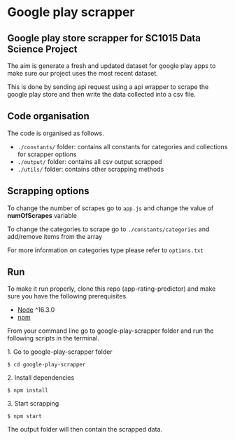 # Google play scrapper

## Google play store scrapper for SC1015 Data Science Project

The aim is generate a fresh and updated dataset for google play apps to make sure our project uses the most recent dataset.

This is done by sending api request using a api wrapper to scrape the google play store and then write the data collected into a csv file.

## Code organisation

The code is organised as follows.

- `./constants/` folder: contains all constants for categories and collections for scrapper options
- `./output/` folder: contains all csv output scrapped
- `./utils/` folder: contains other scrapping methods

## Scrapping options

To change the number of scrapes go to `app.js` and change the value of **numOfScrapes** variable

To change the categories to scrape go to `./constants/categories` and add/remove items from the array

For more information on categories type please refer to `options.txt`

## Run

To make it run properly, clone this repo (app-rating-predictor) and make sure you have the following prerequisites.

- [Node](https://nodejs.org/en/download/) ^16.3.0
- [npm](https://nodejs.org/en/download/package-manager/)

From your command line go to google-play-scrapper folder and run the following scripts in the terminal.

1\. Go to google-play-scrapper folder

```terminal
$ cd google-play-scrapper
```

2\. Install dependencies

```terminal
$ npm install
```

3\. Start scrapping

```terminal
$ npm start
```

The output folder will then contain the scrapped data.
